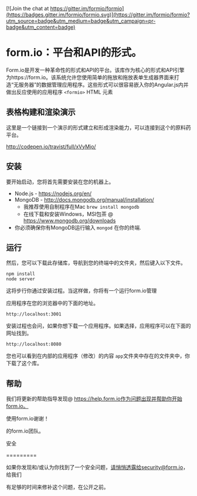 [![Join the chat at https://gitter.im/formio/formio](https://badges.gitter.im/formio/formio.svg)](https://gitter.im/formio/formio?utm_source=badge&utm_medium=badge&utm_campaign=pr-badge&utm_content=badge)

form.io：平台和API的形式。
===============================

Form.io是开发一种革命性的形式和API的平台。该库作为核心的形式和API引擎
为https://form.io。该系统允许您使用简单的拖放和拖放表单生成器界面来打造“无服务器”的数据管理应用程序。这些形式可以很容易嵌入你的Angular.js内并做出反应使用的应用程序
```<formio>``` HTML 元素

表格构建和渲染演示
-------------------
这里是一个链接到一个演示的形式建立和形成渲染能力，可以连接到这个的原料药平台。


http://codepen.io/travist/full/xVyMjo/

安装
-------------------
要开始启动，您将首先需要安装在您的机器上。

  - Node.js - https://nodejs.org/en/
  - MongoDB - http://docs.mongodb.org/manual/installation/
    - 我推荐使用自制程序在Mac ```brew install mongodb```
    - 在线下载和安装Windows，MSI包茶 @ https://www.mongodb.org/downloads
  - 你必须确保你有MongoDB运行输入 ```mongod``` 在你的终端.

运行
-------------------
然后，您可以下载此存储库，导航到您的终端中的文件夹，然后键入以下文件。

```
npm install
node server
```

这将步行你通过安装过程。当这样做，你将有一个运行form.io管理

应用程序在您的浏览器中的下面的地址。

```
http://localhost:3001
```

安装过程也会问，如果你想下载一个应用程序。如果选择，应用程序可以在下面的网址找到。

```
http://localhost:8080
```

您也可以看到在内部的应用程序（修改）的内容 ```app```文件夹中存在的文件夹中，你下载了这个库。


帮助
--------------------
我们将更新的帮助指导发现@ https://help.form.io作为问题出现并帮助你开始form.io。

使用form.io谢谢！

的form.io团队。

安全

=========

如果你发现和/或认为你找到了一个安全问题，请悄悄透露给security@form.io，给我们

有足够的时间来修补这个问题，在公开之前。
